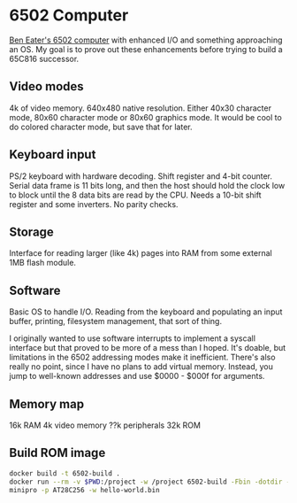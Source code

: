 # 6502 Computer

[Ben Eater's 6502 computer](https://eater.net/6502) with enhanced I/O
and something approaching an OS.  My goal is to prove out these
enhancements before trying to build a 65C816 successor.

## Video modes

4k of video memory.  640x480 native resolution.  Either 40x30
character mode, 80x60 character mode or 80x60 graphics mode.  It would
be cool to do colored character mode, but save that for later.

## Keyboard input

PS/2 keyboard with hardware decoding.  Shift register and 4-bit
counter.  Serial data frame is 11 bits long, and then the host should
hold the clock low to block until the 8 data bits are read by the CPU.
Needs a 10-bit shift register and some inverters.  No parity checks.

## Storage

Interface for reading larger (like 4k) pages into RAM from some
external 1MB flash module.

## Software

Basic OS to handle I/O.  Reading from the keyboard and populating an
input buffer, printing, filesystem management, that sort of thing.

I originally wanted to use software interrupts to implement a syscall
interface but that proved to be more of a mess than I hoped.  It's
doable, but limitations in the 6502 addressing modes make it
inefficient.  There's also really no point, since I have no plans to
add virtual memory.  Instead, you jump to well-known addresses and use
$0000 - $000f for arguments.

## Memory map

16k RAM
4k video memory
??k peripherals
32k ROM

## Build ROM image

```bash
docker build -t 6502-build .
docker run --rm -v $PWD:/project -w /project 6502-build -Fbin -dotdir -wdc02 -o hello-world.bin software/hello-world.s
minipro -p AT28C256 -w hello-world.bin
```
